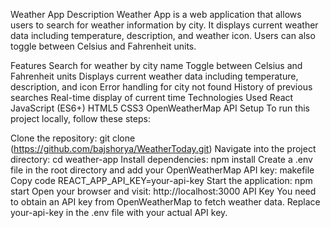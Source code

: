 Weather App
Description
Weather App is a web application that allows users to search for weather information by city. It displays current weather data including temperature, description, and weather icon. Users can also toggle between Celsius and Fahrenheit units.

Features
Search for weather by city name
Toggle between Celsius and Fahrenheit units
Displays current weather data including temperature, description, and icon
Error handling for city not found
History of previous searches
Real-time display of current time
Technologies Used
React
JavaScript (ES6+)
HTML5
CSS3
OpenWeatherMap API
Setup
To run this project locally, follow these steps:

Clone the repository: git clone (https://github.com/bajshorya/WeatherToday.git)
Navigate into the project directory: cd weather-app
Install dependencies: npm install
Create a .env file in the root directory and add your OpenWeatherMap API key:
makefile
Copy code
REACT_APP_API_KEY=your-api-key
Start the application: npm start
Open your browser and visit: http://localhost:3000
API Key
You need to obtain an API key from OpenWeatherMap to fetch weather data. Replace your-api-key in the .env file with your actual API key.

